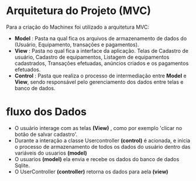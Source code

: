 # Arquitetura do Projeto (MVC)

Para a criação do Machinex foi utilizado a arquitetura MVC:

- **Model** : Pasta na qual fica os arquivos de armazenamento de dados do 
(Usuário, Equipamento, transações e pagamentos).
- **View** : Pasta no qual fica a interface da aplicação. Telas de Cadastro
de usuário, Cadastro de equipamentos, Listagem de equipamentos cadastrados, Transações efetuadas, anúncios criados e os pagamentos efetuados.
- **Control** : Pasta que realiza o processo de intermediação entre **Model** e **View**, sendo responsável pelo gerenciamento dos dados entre telas e banco de dados.

# fluxo dos Dados

- O usuário interage com as telas **(View)** , como por exemplo 'clicar no botão de salvar cadastro'.
- Durante a interação a classe Usercontroller **(control)** é acionada, e inicia o processo de armazenamento de todos os dados do usuário dentro das variáveis do usuarios **(model)**
- O usuarios **(model)** ela envia e recebe os dados do banco de dados Sqlite.
- O UserController **(controller)** retorna os dados para aela **(view)**

